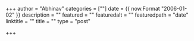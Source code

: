 +++
author = "Abhinav"
categories = [""]
date = {{ now.Format "2006-01-02" }}
description = ""
featured = ""
featuredalt = ""
featuredpath = "date"
linktitle = ""
title = ""
type = "post"

+++
